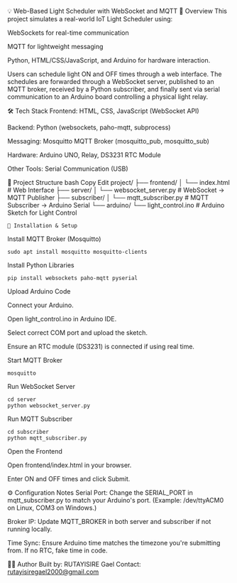 💡 Web-Based Light Scheduler with WebSocket and MQTT
📜 Overview
This project simulates a real-world IoT Light Scheduler using:

WebSockets for real-time communication

MQTT for lightweight messaging

Python, HTML/CSS/JavaScript, and Arduino for hardware interaction.

Users can schedule light ON and OFF times through a web interface.
The schedules are forwarded through a WebSocket server, published to an MQTT broker, received by a Python subscriber, and finally sent via serial communication to an Arduino board controlling a physical light relay.

🛠️ Tech Stack
Frontend: HTML, CSS, JavaScript (WebSocket API)

Backend: Python (websockets, paho-mqtt, subprocess)

Messaging: Mosquitto MQTT Broker (mosquitto_pub, mosquitto_sub)

Hardware: Arduino UNO, Relay, DS3231 RTC Module

Other Tools: Serial Communication (USB)


📂 Project Structure
bash
Copy
Edit
project/
├── frontend/
│   └── index.html          # Web Interface
├── server/
│   └── websocket_server.py # WebSocket -> MQTT Publisher
├── subscriber/
│   └── mqtt_subscriber.py  # MQTT Subscriber -> Arduino Serial
└── arduino/
    └── light_control.ino   # Arduino Sketch for Light Control


    🚀 Installation & Setup
Install MQTT Broker (Mosquitto)

    sudo apt install mosquitto mosquitto-clients


Install Python Libraries

    pip install websockets paho-mqtt pyserial

Upload Arduino Code

Connect your Arduino.

Open light_control.ino in Arduino IDE.

Select correct COM port and upload the sketch.

Ensure an RTC module (DS3231) is connected if using real time.

Start MQTT Broker

    mosquitto



Run WebSocket Server

    cd server
    python websocket_server.py

Run MQTT Subscriber

    cd subscriber
    python mqtt_subscriber.py

Open the Frontend

Open frontend/index.html in your browser.

Enter ON and OFF times and click Submit.

⚙️ Configuration Notes
Serial Port:
Change the SERIAL_PORT in mqtt_subscriber.py to match your Arduino's port.
(Example: /dev/ttyACM0 on Linux, COM3 on Windows.)

Broker IP:
Update MQTT_BROKER in both server and subscriber if not running locally.

Time Sync:
Ensure Arduino time matches the timezone you're submitting from.
If no RTC, fake time in code.

👨‍💻 Author
Built by: RUTAYISIRE Gael
Contact: rutayisiregael2000@gmail.com
